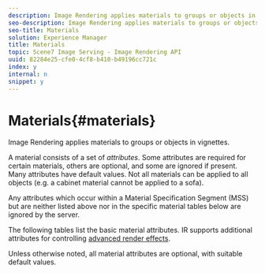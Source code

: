 ```yaml
---
description: Image Rendering applies materials to groups or objects in vignettes.
seo-description: Image Rendering applies materials to groups or objects in vignettes.
seo-title: Materials
solution: Experience Manager
title: Materials
topic: Scene7 Image Serving - Image Rendering API
uuid: 82284e25-cfe0-4cf8-b410-b49196cc721c
index: y
internal: n
snippet: y
---
```


# Materials{#materials}

Image Rendering applies materials to groups or objects in vignettes.

A material consists of a set of *attributes*. Some attributes are required for certain materials, others are optional, and some are ignored if present. Many attributes have default values. Not all materials can be applied to all objects (e.g. a cabinet material cannot be applied to a sofa).

Any attributes which occur within a Material Specification Segment (MSS) but are neither listed above nor in the specific material tables below are ignored by the server.

The following tables list the basic material attributes. IR supports additional attributes for controlling [advanced render effects](../../../../../../ir-api/http-protocol/image-rendering-api-ref/c-ir-http-protocol-ref/c-ir-http-protocol-syntax-and-features/c-ir-advanced-render-effects/c-ir-advanced-render-effects.md#concept-bf8b6d8460244b9cacc7f4a3df4c5281).

Unless otherwise noted, all material attributes are optional, with suitable default values. 
